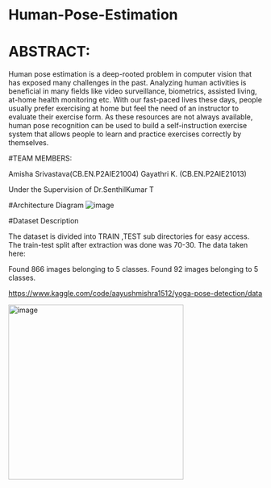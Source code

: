 # Human-Pose-Estimation

# ABSTRACT:
Human pose estimation is a deep-rooted problem in computer vision that has exposed many challenges in the past. Analyzing human activities is beneficial in many fields like video surveillance, biometrics, assisted living, at-home health monitoring etc. With our fast-paced lives these days, people usually prefer exercising at home but feel the need of an instructor to evaluate their exercise form. As these resources are not always available, human pose recognition can be used to build a self-instruction exercise system that allows people to learn and practice exercises correctly by themselves.


#TEAM MEMBERS:

Amisha Srivastava(CB.EN.P2AIE21004)
Gayathri K.      (CB.EN.P2AIE21013)

Under the Supervision of Dr.SenthilKumar T

#Architecture Diagram
![image](https://user-images.githubusercontent.com/97423860/172785672-d41c878c-4ea1-40bf-bb61-553299ea2a26.png)


#Dataset Description

The dataset is divided into TRAIN ,TEST sub directories for easy access. The train-test split after extraction was done was 70-30.
The data taken here:

Found 866 images belonging to 5 classes.
Found 92 images belonging to 5 classes.

https://www.kaggle.com/code/aayushmishra1512/yoga-pose-detection/data

<img width="347" alt="image" src="https://user-images.githubusercontent.com/97423860/172786033-0e270d1a-3003-4a32-a616-0cddd5d41c6a.png">

